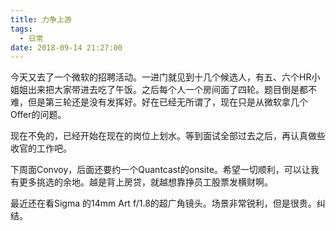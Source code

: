 ```yaml
---
title: 力争上游
tags:
  - 日常
date: 2018-09-14 21:27:00
---
```

今天又去了一个微软的招聘活动。一进门就见到十几个候选人，有五、六个HR小姐姐出来把大家带进去吃了午饭。之后每个人一个房间面了四轮。题目倒是都不难，但是第三轮还是没有发挥好。好在已经无所谓了，现在只是从微软拿几个Offer的问题。

现在不免的，已经开始在现在的岗位上划水。等到面试全部过去之后，再认真做些收官的工作吧。

下周面Convoy，后面还要约一个Quantcast的onsite。希望一切顺利，可以让我有更多挑选的余地。越是背上房贷，就越想靠挣员工股票发横财啊。

最近还在看Sigma 的14mm Art f/1.8的超广角镜头。场景非常锐利，但是很贵。纠结。
